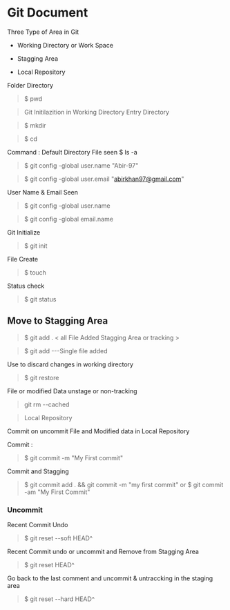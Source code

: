 # Git Document

Three Type of Area in Git 

- Working Directory or Work Space

 - Stagging Area

 - Local Repository
 
  Folder Directory
  > $ pwd
  
  > Git Initilazition in Working Directory
  Entry Directory
  
 > $ mkdir
 
 > $ cd <file name>
 
  Command :
   Default Directory File seen $ ls -a  
   
  > $ git config -global user.name "Abir-97"
  
  > $ git config -global user.email "abirkhan97@gmail.com"
  
  User Name & Email Seen
  
  > $ git config -global user.name
  
  > $ git config -global email.name
  
   Git Initialize
   
   > $ git init
   
   File Create
   
   > $ touch <FileName>
   
   Status check
   
   > $ git status
   
   ## Move to Stagging Area 
   
   >$ git add .  < all File Added Stagging Area or tracking >
   
   >$ git add <filename> ---Single file added
   
   Use  to discard changes in working directory
   
   >$ git restore <fileName>
   
   File or modified Data  unstage or non-tracking
   
   >  git rm --cached <file>
   
   > Local Repository
   
   Commit on uncommit File and Modified data in Local Repository
   
   Commit :
   
   >$ git commit -m "My First commit"
   
   Commit and Stagging
   > $ git commit add . && git commit -m "my first commit" or $ git commit -am "My First Commit"
   
   ### Uncommit
 
   Recent Commit Undo
 
   > $ git reset --soft HEAD^
 
   Recent Commit undo or uncommit and Remove from Stagging Area 
   > $ git reset HEAD^
    
   Go back to the last comment and uncommit & untraccking  in the staging area
   >$ git reset --hard HEAD^
   

   
   
  
  
  
 

